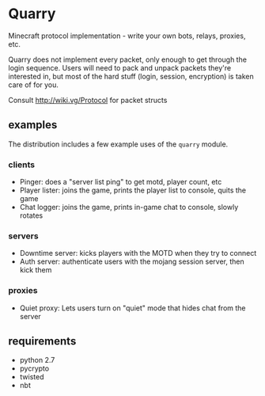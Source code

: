 # Quarry

Minecraft protocol implementation - write your own bots, relays, proxies, etc.

Quarry does not implement every packet, only enough to get through the login
sequence. Users will need to pack and unpack packets they're interested in, but
most of the hard stuff (login, session, encryption) is taken care of for you.

Consult http://wiki.vg/Protocol for packet structs

## examples

The distribution includes a few example uses of the `quarry` module.

### clients

* Pinger: does a "server list ping" to get motd, player count, etc
* Player lister: joins the game, prints the player list to console, quits the
  game
* Chat logger: joins the game, prints in-game chat to console, slowly rotates

### servers

* Downtime server: kicks players with the MOTD when they try to connect
* Auth server: authenticate users with the mojang session server, then kick
  them

### proxies

* Quiet proxy: Lets users turn on "quiet" mode that hides chat from the server

## requirements

* python 2.7
* pycrypto
* twisted
* nbt

